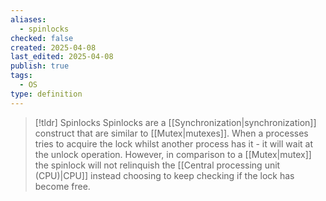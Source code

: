 ```yaml
---
aliases:
  - spinlocks
checked: false
created: 2025-04-08
last_edited: 2025-04-08
publish: true
tags:
  - OS
type: definition
---
```

>[!tldr] Spinlocks
>Spinlocks are a [[Synchronization|synchronization]] construct that are similar to [[Mutex|mutexes]]. When a processes tries to acquire the lock whilst another process has it - it will wait at the unlock operation. However, in comparison to a [[Mutex|mutex]] the spinlock will not relinquish the [[Central processing unit (CPU)|CPU]] instead choosing to keep checking if the lock has become free.

